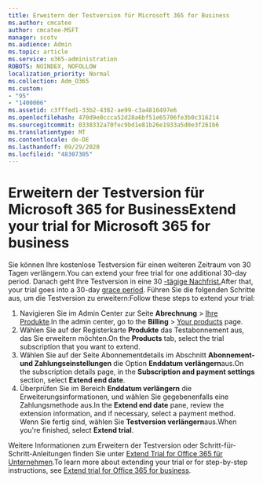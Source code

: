 ```yaml
---
title: Erweitern der Testversion für Microsoft 365 for Business
ms.author: cmcatee
author: cmcatee-MSFT
manager: scotv
ms.audience: Admin
ms.topic: article
ms.service: o365-administration
ROBOTS: NOINDEX, NOFOLLOW
localization_priority: Normal
ms.collection: Adm_O365
ms.custom:
- "95"
- "1400006"
ms.assetid: c3fffed1-33b2-4382-ae99-c3a4816497e6
ms.openlocfilehash: 470d9e0ccca52d28a6bf51e65706fe3b0c316214
ms.sourcegitcommit: 0338332a70fec9bd1e81b26e1933a5d0e3f261b6
ms.translationtype: MT
ms.contentlocale: de-DE
ms.lasthandoff: 09/29/2020
ms.locfileid: "48307305"
---
```

# <a name="extend-your-trial-for-microsoft-365-for-business"></a><span data-ttu-id="f724a-102">Erweitern der Testversion für Microsoft 365 for Business</span><span class="sxs-lookup"><span data-stu-id="f724a-102">Extend your trial for Microsoft 365 for business</span></span>

<span data-ttu-id="f724a-103">Sie können Ihre ﻿kostenlose Testversion für einen weiteren Zeitraum von 30 Tagen verlängern.</span><span class="sxs-lookup"><span data-stu-id="f724a-103">You can extend your free trial for one additional 30-day period.</span></span> <span data-ttu-id="f724a-104">Danach geht Ihre Testversion in eine 30 [-tägige Nachfrist.](https://docs.microsoft.com/alchemyinsights/grace-period-for-microsoft-365-free-trial)</span><span class="sxs-lookup"><span data-stu-id="f724a-104">After that, your trial goes into a 30-day [grace period](https://docs.microsoft.com/alchemyinsights/grace-period-for-microsoft-365-free-trial).</span></span> <span data-ttu-id="f724a-105">Führen Sie die folgenden Schritte aus, um die Testversion zu erweitern:</span><span class="sxs-lookup"><span data-stu-id="f724a-105">Follow these steps to extend your trial:</span></span>
  
1. <span data-ttu-id="f724a-106">Navigieren Sie im Admin Center zur Seite **Abrechnung** \> [Ihre Produkte](https://go.microsoft.com/fwlink/p/?linkid=842054).</span><span class="sxs-lookup"><span data-stu-id="f724a-106">In the admin center, go to the **Billing** \> [Your products](https://go.microsoft.com/fwlink/p/?linkid=842054) page.</span></span>
2. <span data-ttu-id="f724a-107">Wählen Sie auf der Registerkarte **Produkte** das Testabonnement aus, das Sie erweitern möchten.</span><span class="sxs-lookup"><span data-stu-id="f724a-107">On the **Products** tab, select the trial subscription that you want to extend.</span></span>
3. <span data-ttu-id="f724a-108">Wählen Sie auf der Seite Abonnementdetails im Abschnitt **Abonnement-und Zahlungseinstellungen** die Option **Enddatum verlängern**aus.</span><span class="sxs-lookup"><span data-stu-id="f724a-108">On the subscription details page, in the **Subscription and payment settings** section, select **Extend end date**.</span></span>
4. <span data-ttu-id="f724a-109">Überprüfen Sie im Bereich **Enddatum verlängern** die Erweiterungsinformationen, und wählen Sie gegebenenfalls eine Zahlungsmethode aus.</span><span class="sxs-lookup"><span data-stu-id="f724a-109">In the **Extend end date** pane, review the extension information, and if necessary, select a payment method.</span></span> <span data-ttu-id="f724a-110">Wenn Sie fertig sind, wählen Sie **Testversion verlängern**aus.</span><span class="sxs-lookup"><span data-stu-id="f724a-110">When you're finished, select **Extend trial**.</span></span>

<span data-ttu-id="f724a-111">Weitere Informationen zum Erweitern der Testversion oder Schritt-für-Schritt-Anleitungen finden Sie unter [Extend Trial for Office 365 für Unternehmen](https://docs.microsoft.com/microsoft-365/commerce/extend-your-trial).</span><span class="sxs-lookup"><span data-stu-id="f724a-111">To learn more about extending your trial or for step-by-step instructions, see [Extend trial for Office 365 for business](https://docs.microsoft.com/microsoft-365/commerce/extend-your-trial).</span></span>